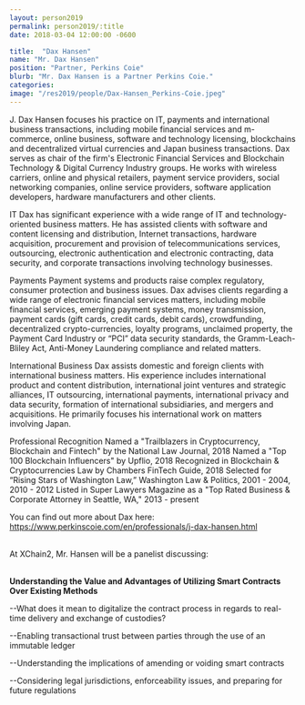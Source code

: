 ```yaml
---
layout: person2019
permalink: person2019/:title
date: 2018-03-04 12:00:00 -0600

title:  "Dax Hansen"
name: "Mr. Dax Hansen"
position: "Partner, Perkins Coie"
blurb: "Mr. Dax Hansen is a Partner Perkins Coie."
categories: 
image: "/res2019/people/Dax-Hansen_Perkins-Coie.jpeg"
---
```

J. Dax Hansen focuses his practice on IT, payments and international business transactions, including mobile financial services and m-commerce, online business, software and technology licensing, blockchains and decentralized virtual currencies and Japan business transactions. Dax serves as chair of the firm's Electronic Financial Services and Blockchain Technology & Digital Currency Industry groups. He works with wireless carriers, online and physical retailers, payment service providers, social networking companies, online service providers, software application developers, hardware manufacturers and other clients.

IT
Dax has significant experience with a wide range of IT and technology-oriented business matters. He has assisted clients with software and content licensing and distribution, Internet transactions, hardware acquisition, procurement and provision of telecommunications services, outsourcing, electronic authentication and electronic contracting, data security, and corporate transactions involving technology businesses.

Payments
Payment systems and products raise complex regulatory, consumer protection and business issues. Dax advises clients regarding a wide range of electronic financial services matters, including mobile financial services, emerging payment systems, money transmission, payment cards (gift cards, credit cards, debit cards), crowdfunding, decentralized crypto-currencies, loyalty programs, unclaimed property, the Payment Card Industry or “PCI” data security standards, the Gramm-Leach-Bliley Act, Anti-Money Laundering compliance and related matters.

International Business
Dax assists domestic and foreign clients with international business matters. His experience includes international product and content distribution, international joint ventures and strategic alliances, IT outsourcing, international payments, international privacy and data security, formation of international subsidiaries, and mergers and acquisitions. He primarily focuses his international work on matters involving Japan.

Professional Recognition
Named a "Trailblazers in Cryptocurrency, Blockchain and Fintech" by the National Law Journal, 2018
Named a "Top 100 Blockchain Influencers" by Upflio, 2018
Recognized in Blockchain & Cryptocurrencies Law by Chambers FinTech Guide, 2018
Selected for “Rising Stars of Washington Law,” Washington Law & Politics, 2001 - 2004, 2010 - 2012
Listed in Super Lawyers Magazine as a "Top Rated Business & Corporate Attorney in Seattle, WA," 2013 - present

You can find out more about Dax here:
https://www.perkinscoie.com/en/professionals/j-dax-hansen.html

<br>
At XChain2, Mr. Hansen will be a panelist discussing:
<br>
<br>
<p><b>Understanding the Value and Advantages of Utilizing Smart Contracts Over Existing Methods</b></p>

<p>--What does it mean to digitalize the contract process in regards to real-time delivery and exchange of custodies?</p>
<p>--Enabling transactional trust between parties through the use of an immutable ledger</p>
<p>--Understanding the implications of amending or voiding smart contracts</p> 
<p>--Considering legal jurisdictions, enforceability issues, and preparing for future regulations</p>

